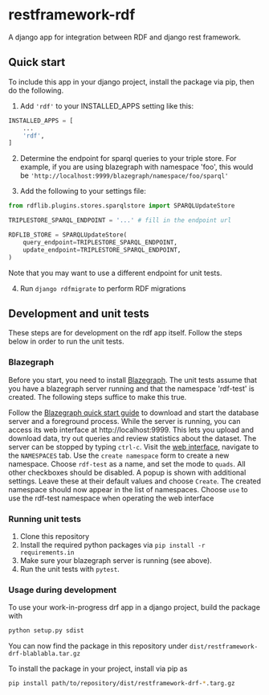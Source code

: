 # restframework-rdf

A django app for integration between RDF and django rest framework.

## Quick start

To include this app in your django project, install the package via pip, then do the following.

1. Add `'rdf'` to your INSTALLED_APPS setting like this:

```python
INSTALLED_APPS = [
    ...
    'rdf',
]
```

2. Determine the endpoint for sparql queries to your triple store. For example, if you are using blazegraph with namespace 'foo', this would be `'http://localhost:9999/blazegraph/namespace/foo/sparql'`

3. Add the following to your settings file:

```python
from rdflib.plugins.stores.sparqlstore import SPARQLUpdateStore

TRIPLESTORE_SPARQL_ENDPOINT = '...' # fill in the endpoint url

RDFLIB_STORE = SPARQLUpdateStore(
    query_endpoint=TRIPLESTORE_SPARQL_ENDPOINT,
    update_endpoint=TRIPLESTORE_SPARQL_ENDPOINT,
)
```

Note that you may want to use a different endpoint for unit tests.

4. Run `django rdfmigrate` to perform RDF migrations

## Development and unit tests

These steps are for development on the rdf app itself. Follow the steps below in order to run the unit tests.

### Blazegraph

Before you start, you need to install [Blazegraph](http://blazegraph.com/). The unit tests assume that you have a blazegraph server running and that the namespace 'rdf-test' is created. The following steps suffice to make this true.

Follow the [Blazegraph quick start guide](https://github.com/blazegraph/database/wiki/Quick_Start) to download and start the database server and a foreground process.
While the server is running, you can access its web interface at http://localhost:9999. This lets you upload and download data, try out queries and review statistics about the dataset. The server can be stopped by typing `ctrl-c`.
Visit the [web interface]( http://localhost:9999), navigate to the `NAMESPACES` tab. Use the `create namespace` form to create a new namespace. Choose `rdf-test` as a name, and set the mode to `quads`. All other checkboxes should be disabled. A popup is shown with additional settings. Leave these at their default values and choose `Create`. The created namespace should now appear in the list of namespaces. Choose `use` to use the rdf-test namespace when operating the web interface

### Running unit tests

1. Clone this repository
2. Install the required python packages via `pip install -r requirements.in`
3. Make sure your blazegraph server is running (see above).
4. Run the unit tests with `pytest`.

### Usage during development

To use your work-in-progress drf app in a django project, build the package with

```bash
python setup.py sdist
```

You can now find the package in this repository under `dist/restframework-drf-blablabla.tar.gz`

To install the package in your project, install via pip as 

```bash
pip install path/to/repository/dist/restframework-drf-*.targ.gz
```
